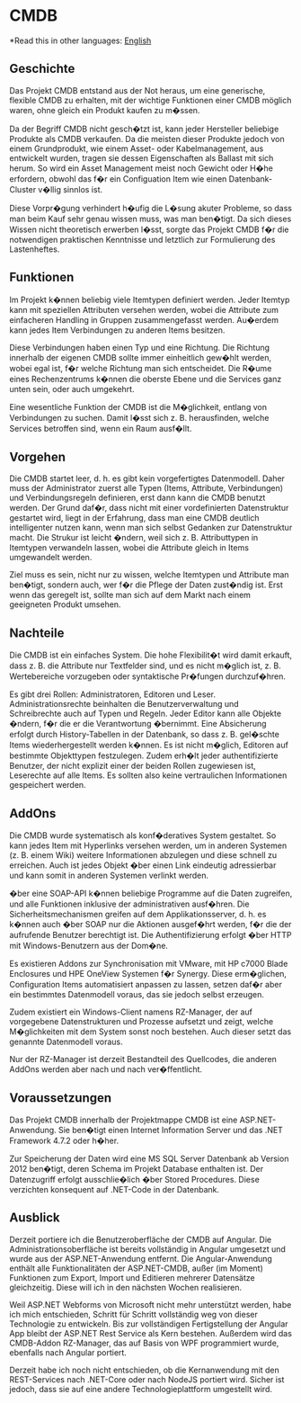 # CMDB

*Read this in other languages: [English](README.md)

## Geschichte

Das Projekt CMDB entstand aus der Not heraus, um eine generische, flexible CMDB zu erhalten, mit der wichtige Funktionen einer CMDB m&ouml;glich waren, ohne gleich ein Produkt kaufen zu m�ssen.

Da der Begriff CMDB nicht gesch�tzt ist, kann jeder Hersteller beliebige Produkte als CMDB verkaufen. Da die meisten dieser Produkte jedoch von einem Grundprodukt, wie einem Asset- oder Kabelmanagement, aus entwickelt wurden, tragen sie dessen Eigenschaften als Ballast mit sich herum. So wird ein Asset Management meist noch Gewicht oder H�he erfordern, obwohl das f�r ein Configuation Item wie einen Datenbank-Cluster v�llig sinnlos ist.

Diese Vorpr�gung verhindert h�ufig die L�sung akuter Probleme, so dass man beim Kauf sehr genau wissen muss, was man ben�tigt. Da sich dieses Wissen nicht theoretisch erwerben l�sst, sorgte das Projekt CMDB f�r die notwendigen praktischen Kenntnisse und letztlich zur Formulierung des Lastenheftes.

## Funktionen

Im Projekt k�nnen beliebig viele Itemtypen definiert werden. Jeder Itemtyp kann mit speziellen Attributen versehen werden, wobei die Attribute zum einfacheren Handling in Gruppen zusammengefasst werden. Au�erdem kann jedes Item Verbindungen zu anderen Items besitzen.

Diese Verbindungen haben einen Typ und eine Richtung. Die Richtung innerhalb der eigenen CMDB sollte immer einheitlich gew�hlt werden, wobei egal ist, f�r welche Richtung man sich entscheidet. Die R�ume eines Rechenzentrums k�nnen die oberste Ebene und die Services ganz unten sein, oder auch umgekehrt.

Eine wesentliche Funktion der CMDB ist die M�glichkeit, entlang von Verbindungen zu suchen. Damit l�sst sich z. B. herausfinden, welche Services betroffen sind, wenn ein Raum ausf�llt.

## Vorgehen

Die CMDB startet leer, d. h. es gibt kein vorgefertigtes Datenmodell. Daher muss der Administrator zuerst alle Typen (Items, Attribute, Verbindungen) und Verbindungsregeln definieren, erst dann kann die CMDB benutzt werden. Der Grund daf�r, dass nicht mit einer vordefinierten Datenstruktur gestartet wird, liegt in der Erfahrung, dass man eine CMDB deutlich intelligenter nutzen kann, wenn man sich selbst Gedanken zur Datenstruktur macht. Die Strukur ist leicht �ndern, weil sich z. B. Attributtypen in Itemtypen verwandeln lassen, wobei die Attribute gleich in Items umgewandelt werden.

Ziel muss es sein, nicht nur zu wissen, welche Itemtypen und Attribute man ben�tigt, sondern auch, wer f�r die Pflege der Daten zust�ndig ist. Erst wenn das geregelt ist, sollte man sich auf dem Markt nach einem geeigneten Produkt umsehen.

## Nachteile

Die CMDB ist ein einfaches System. Die hohe Flexibilit�t wird damit erkauft, dass z. B. die Attribute nur Textfelder sind, und es nicht m�glich ist, z. B. Wertebereiche vorzugeben oder syntaktische Pr�fungen durchzuf�hren.

Es gibt drei Rollen: Administratoren, Editoren und Leser. Administrationsrechte beinhalten die Benutzerverwaltung und Schreibrechte auch auf Typen und Regeln. Jeder Editor kann alle Objekte �ndern, f�r die er die Verantwortung �bernimmt. Eine Absicherung erfolgt durch History-Tabellen in der Datenbank, so dass z. B. gel�schte Items wiederhergestellt werden k�nnen. Es ist nicht m�glich, Editoren auf bestimmte Objekttypen festzulegen. Zudem erh�lt jeder authentifizierte Benutzer, der nicht explizit einer der beiden Rollen zugewiesen ist, Leserechte auf alle Items. Es sollten also keine vertraulichen Informationen gespeichert werden.

## AddOns

Die CMDB wurde systematisch als konf�deratives System gestaltet. So kann jedes Item mit Hyperlinks versehen werden, um in anderen Systemen (z. B. einem Wiki) weitere Informationen abzulegen und diese schnell zu erreichen. Auch ist jedes Objekt �ber einen Link eindeutig adressierbar und kann somit in anderen Systemen verlinkt werden.

�ber eine SOAP-API k�nnen beliebige Programme auf die Daten zugreifen, und alle Funktionen inklusive der administrativen ausf�hren. Die Sicherheitsmechanismen greifen auf dem Applikationsserver, d. h. es k�nnen auch �ber SOAP nur die Aktionen ausgef�hrt werden, f�r die der aufrufende Benutzer berechtigt ist. Die Authentifizierung erfolgt �ber HTTP mit Windows-Benutzern aus der Dom�ne.

Es existieren Addons zur Synchronisation mit VMware, mit HP c7000 Blade Enclosures und HPE OneView Systemen f�r Synergy. Diese erm�glichen, Configuration Items automatisiert anpassen zu lassen, setzen daf�r aber ein bestimmtes Datenmodell voraus, das sie jedoch selbst erzeugen.

Zudem existiert ein Windows-Client namens RZ-Manager, der auf vorgegebene Datenstrukturen und Prozesse aufsetzt und zeigt, welche M�glichkeiten mit dem System sonst noch bestehen. Auch dieser setzt das genannte Datenmodell voraus.

Nur der RZ-Manager ist derzeit Bestandteil des Quellcodes, die anderen AddOns werden aber nach und nach ver�ffentlicht.

## Voraussetzungen

Das Projekt CMDB innerhalb der Projektmappe CMDB ist eine ASP.NET-Anwendung. Sie ben�tigt einen Internet Information Server und das .NET Framework 4.7.2 oder h�her.

Zur Speicherung der Daten wird eine MS SQL Server Datenbank ab Version 2012 ben�tigt, deren Schema im Projekt Database enthalten ist. Der Datenzugriff erfolgt ausschlie�lich �ber Stored Procedures. Diese verzichten konsequent auf .NET-Code in der Datenbank.

## Ausblick

Derzeit portiere ich die Benutzeroberfläche der CMDB auf Angular. Die Administrationsoberfläche ist bereits vollständig in Angular umgesetzt und wurde aus der ASP.NET-Anwendung entfernt. Die Angular-Anwendung enthält alle Funktionalitäten der ASP.NET-CMDB, außer (im Moment) Funktionen zum Export, Import und Editieren mehrerer Datensätze gleichzeitig. Diese will ich in den nächsten Wochen realisieren.

Weil ASP.NET Webforms von Microsoft nicht mehr unterstützt werden, habe ich mich entschieden, Schritt für Schritt vollständig weg von dieser Technologie zu entwickeln. Bis zur vollständigen Fertigstellung der Angular App bleibt der ASP.NET Rest Service als Kern bestehen. Außerdem wird das CMDB-Addon RZ-Manager, das auf Basis von WPF programmiert wurde, ebenfalls nach Angular portiert.

Derzeit habe ich noch nicht entschieden, ob die Kernanwendung mit den REST-Services nach .NET-Core oder nach NodeJS portiert wird. Sicher ist jedoch, dass sie auf eine andere Technologieplattform umgestellt wird.
